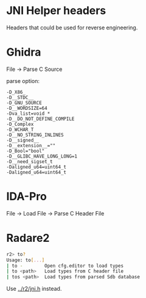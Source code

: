 JNI Helper headers
===

Headers that could be used for reverse engineering.

# Ghidra

File -> Parse C Source

parse option:
```
-D_X86_
-D__STDC__
-D_GNU_SOURCE
-D__WORDSIZE=64
-Dva_list=void *
-D__DO_NOT_DEFINE_COMPILE
-D_Complex
-D_WCHAR_T
-D__NO_STRING_INLINES
-D__signed__
-D__extension__=""
-D_Bool="bool"
-D__GLIBC_HAVE_LONG_LONG=1
-D__need_sigset_t
-Daligned_u64=uint64_t
-Daligned_u64=uint64_t
```

# IDA-Pro

File -> Load File -> Parse C Header File

# Radare2

```sh
r2> to?
Usage: to[...]
| to -        Open cfg.editor to load types
| to <path>   Load types from C header file
| tos <path>  Load types from parsed Sdb database
```

Use [../r2/jni.h](../r2/jni.h) instead.
